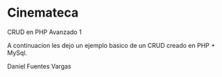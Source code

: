 # Cinemateca
CRUD en PHP Avanzado 1

A continuacion les dejo un ejemplo basico de un CRUD creado en PHP + MySql.

Daniel Fuentes Vargas
